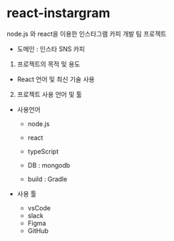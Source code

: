 # react-instargram

node.js 와 react을 이용한 인스타그램 카피 개발 팀 프로젝트
 - 도메인 : 인스타 SNS 카피


1. 프로젝트의 목적 및 용도
 - React 언어 및 최신 기술 사용

2. 프로젝트 사용 언어 및 툴
 - 사용언어
    - node.js
    - react
    - typeScript
    
    - DB : mongodb
    - build : Gradle

  - 사용 툴
    - vsCode
    - slack
    - Figma
    - GitHub


